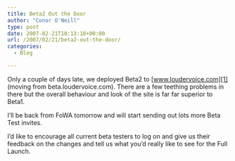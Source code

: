 ```yaml
---
title: Beta2 Out the Door
author: "Conor O'Neill"
type: post
date: 2007-02-21T10:13:10+00:00
url: /2007/02/21/beta2-out-the-door/
categories:
  - Blog

---
```

Only a couple of days late, we deployed Beta2 to [www.loudervoice.com][1] (moving from beta.loudervoice.com). There are a few teething problems in there but the overall behaviour and look of the site is far far superior to Beta1.

I&#8217;ll be back from FoWA tomorrow and will start sending out lots more Beta Test invites.

I&#8217;d like to encourage all current beta testers to log on and give us their feedback on the changes and tell us what you&#8217;d really like to see for the Full Launch.

 [1]: http://www.loudervoice.com